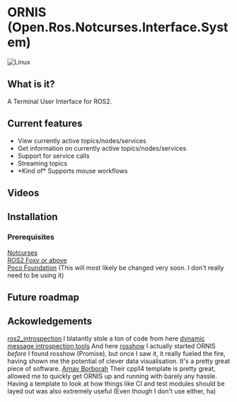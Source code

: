 # ORNIS (Open.Ros.Notcurses.Interface.System)


![Linux](https://img.shields.io/badge/-Linux-grey?logo=linux)
<!-- [![Travis Build Status](https://travis-ci.org/arnavb/cpp14-project-template.svg?branch=master)](https://travis-ci.org/arnavb/cpp14-project-template) -->
<!-- [![Appveyor Build Status](https://ci.appveyor.com/api/projects/status/qvt257817g7c66m9/branch/master?svg=true)](https://ci.appveyor.com/project/arnavb/cpp14-project-template/branch/master) -->
<!-- [![Coverity Scan Build Status](https://scan.coverity.com/projects/15312/badge.svg)](https://scan.coverity.com/projects/arnavb-cpp14-project-template) -->
<!-- [![codecov](https://codecov.io/gh/arnavb/cpp14-project-template/branch/master/graph/badge.svg)](https://codecov.io/gh/arnavb/cpp14-project-template) -->
<!-- [![Codacy Badge](https://api.codacy.com/project/badge/Grade/1c76469660ca411fa1f92ce0ef0c5cd3)](https://www.codacy.com/app/arnavb/cpp14-project-template?utm_source=github.com&amp;utm_medium=referral&amp;utm_content=arnavb/cpp14-project-template&amp;utm_campaign=Badge_Grade) -->
<!-- [![Documentation](https://codedocs.xyz/arnavb/cpp14-project-template.svg)](https://codedocs.xyz/arnavb/cpp14-project-template/) -->



## What is it?

A Terminal User Interface for ROS2. 

## Current features
* View currently active topics/nodes/services
* Get information on currently active topics/nodes/services
* Support for service calls
* Streaming topics
* \*Kind of\* Supports mouse workflows

## Videos

## Installation
### Prerequisites
[Notcurses](https://github.com/dankamongmen/notcurses) \
[ROS2 Foxy or above](https://docs.ros.org/en/foxy/index.html) \
[Poco Foundation](https://pocoproject.org/) (This will most likely be changed very soon. I don't really need to be using it)

## Future roadmap


## Ackowledgements
[ros2_introspection](https://github.com/facontidavide/ros2_introspection) I blatantly stole a ton of code from here
[dynamic message introspection tools](https://github.com/osrf/dynamic_message_introspection) And here
[rosshow](https://github.com/dheera/rosshow) I actually started ORNIS _before_ I found rosshow (Promise), but once I saw it, it really fueled the fire, having shown me the potential of clever data visualisation. It's a pretty great piece of software. 
[Arnav Borborah](https://github.com/arnavb/cpp14-project-template) Their cpp14 template is pretty great, allowed me to quickly get ORNIS up and running with barely any hassle. Having a template to look at how things like CI and test modules should be layed out was also extremely useful (Even though I don't use either, ha)
<!-- ### Building the Code -->

<!-- #### Prerequisites -->
<!-- The following tools must be preinstalled before using this template: -->
<!-- - [`CMake`](https://cmake.org/install/) (At least v3.1): For building the code. -->
<!-- - [`Doxygen`](https://www.stack.nl/~dimitri/doxygen/manual/install.html): For generating documentation. -->


<!-- The documentation for this project (sample code and usage of this project) is hosted on [codedocs.xyz](https://codedocs.xyz/arnavb/cpp14-project-template/index.html). -->

<!-- Documentation about build targets, CMake options, the directory structure used, and documentation are all available in the link above. -->

<!-- ## License -->

<!-- ![CC0](http://i.creativecommons.org/p/zero/1.0/88x31.png) -->

<!-- To the extent possible under law, [Arnav Borborah](https://github.com/arnavb/cpp14-project-template) has waived all copyright and related or neighboring rights to C++14 Project Template. This work is published from: United States. -->

<!-- The above basically means that while you do not have to give me attribution for this template, it would be gladly appreciated! -->
